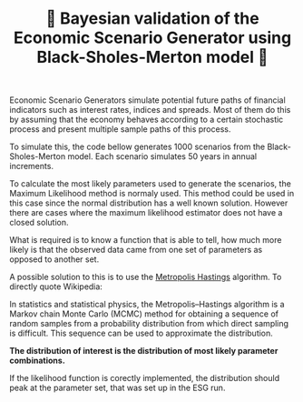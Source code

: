 <h1 align="center" style="border-botom: none">
  <b>
  🐍 Bayesian validation of the Economic Scenario Generator using Black-Sholes-Merton model 🐍
 </b>
</h1>

</br>

Economic Scenario Generators simulate potential future paths of financial indicators such as interest rates, indices and spreads. Most of them do this by assuming that the economy behaves according to a certain stochastic process and present multiple sample paths of this process.

To simulate this, the code bellow generates 1000 scenarios from the Black-Sholes-Merton model. Each scenario simulates 50 years in annual increments.

To calculate the most likely parameters used to generate the scenarios, the Maximum Likelihood method is normaly used.
This method could be used in this case since the normal distribution has a well known solution. However there are cases where the maximum likelihood estimator does not have a closed solution. 

What is required is to know a function that is able to tell, how much more likely is that the observed data came from one set of parameters as opposed to another set.

A possible solution to this is to use the [Metropolis Hastings](https://en.wikipedia.org/wiki/Metropolis%E2%80%93Hastings_algorithm) algorithm. To directly quote Wikipedia:

In statistics and statistical physics, the Metropolis–Hastings algorithm is a Markov chain Monte Carlo (MCMC) method for obtaining a sequence of random samples from a probability distribution from which direct sampling is difficult. This sequence can be used to approximate the distribution.

<b> The distribution of interest is the distribution of most likely parameter combinations.</b>  

If the likelihood function is corectly implemented, the distribution should peak at the parameter set, that was set up in the ESG run.

